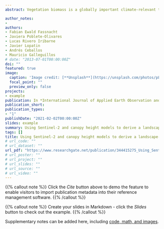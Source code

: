 ```yaml
---
abstract: Vegetation biomass is a globally important climate-relevant terrestrial carbon pool and also drives local hydrological systems via evapotranspiration. Vegetation biomass of individual vegetation types has been successfully estimated from active and passive remote sensing data. However, for many tasks, landscape-level biomass maps across several vegetation types are more suitable than biomass maps of individual vegetation types. For example, the validation of ecohydrological models and carbon budgeting typically requires spatially continuous biomass estimates, independent from vegetation type. Studies that derive biomass estimates across multiple vegetation or land-cover types to merge them into a single landscape-level biomass map are still scarce, and corresponding workflows must be developed. Here, we present a workflow to derive biomass estimates on landscape-level for a large watershed in central Chile. Our workflow has three steps, First, we combine field plot-based biomass estimates with spectral and structural information collected from Sentinel-2, TanDEM-X and airborne LiDAR data to map grassland, shrubland, native forests and pine plantation biomass using random forest regressions with an automatic feature selection. Second, we predict all models to the entire landscape. Third, we derive a land-cover map including the four considered vegetation types. We then use this land-cover map to assign the correct vegetation type-specific biomass estimate to each pixel according to one of the four considered vegetation types. Using a single repeatable workflow, we obtained biomass predictions comparable to earlier studies focusing on only one of the four vegetation types (Spearman correlation between 0.80 and 0.84; normalized-RMSE below 16 % for all vegetation types). For all woody vegetation types, height metrics were amongst the selected predictors, while for grasslands, only Sentinel-2 bands were selected. The land-cover was also mapped with high accuracy (OA = 83.1 %). The final landscape-level biomass map spatially agrees well with the known biomass distribution patterns in the watershed. Progressing from vegetation-type specific maps towards landscape-level biomass maps is an essential step towards integrating remote-sensing based biomass estimates into models for water and carbon management.

author_notes:
- 
authors:
- Fabian Ewald Fassnacht
- Javiera Poblete-Olivares
- Lucas Rivero Iribarne
- Javier Lopatin
- Andrés Ceballos
- Mauricio Galleguillos
# date: "2013-07-01T00:00:00Z"
doi: ""
featured: true
image:
  caption: 'Image credit: [**Unsplash**](https://unsplash.com/photos/pLCdAaMFLTE)'
  focal_point: ""
  preview_only: false
projects:
- example
publication: In *International Journal of Applied Earth Observation and Geoinformation*
publication_short:
publication_types:
- "1"
publishDate: "2021-02-02T00:00:00Z"
slides: example
summary: Using Sentinel-2 and canopy height models to derive a landscape-level biomass map covering multiple vegetation types
tags: []
title: Using Sentinel-2 and canopy height models to derive a landscape-level biomass map covering multiple vegetation types
# url_code: ""
# url_dataset: ""
url_pdf: "https://www.researchgate.net/publication/344415275_Using_Sentinel-2_and_canopy_height_models_to_derive_a_landscape-level_biomass_map_covering_multiple_vegetation_types"
# url_poster: ""
# url_project: ""
# url_slides: ""
# url_source: ""
# url_video: ""
---
```


{{% callout note %}}
Click the _Cite_ button above to demo the feature to enable visitors to import publication metadata into their reference management software.
{{% /callout %}}

{{% callout note %}}
Create your slides in Markdown - click the _Slides_ button to check out the example.
{{% /callout %}}

Supplementary notes can be added here, including [code, math, and images](https://wowchemy.com/docs/writing-markdown-latex/).
